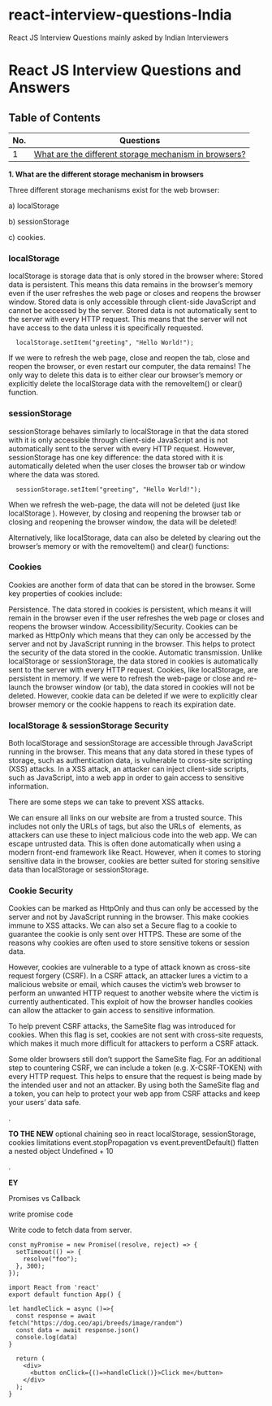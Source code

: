# react-interview-questions-India
React JS Interview Questions mainly asked by Indian Interviewers

# React JS Interview Questions and Answers

## Table of Contents

| No. | Questions                                                                                                    |
| --- | ------------------------------------------------------------------------------------------------------------ |
| 1   | [What are the different storage mechanism in browsers?](#1)      |

<a name="1"></a>
**1. What are the different storage mechanism in browsers**

  Three different storage mechanisms exist for the web browser:
  
  a) localStorage
  
  b) sessionStorage
  
  c) cookies.

  ### localStorage
  
  localStorage is storage data that is only stored in the browser where:
    Stored data is persistent. This means this data remains in the browser’s memory even if the user refreshes the web page or closes and reopens the browser window.
    Stored data is only accessible through client-side JavaScript and cannot be accessed by the server.
    Stored data is not automatically sent to the server with every HTTP request. This means that the server will not have access to the data unless it is specifically requested.
  
      localStorage.setItem("greeting", "Hello World!");
  
  If we were to refresh the web page, close and reopen the tab, close and reopen the browser, or even restart our computer, the data remains! The only way to delete this data is to either clear our browser’s memory or explicitly delete the localStorage data with the removeItem() or clear() function.

### sessionStorage

  sessionStorage behaves similarly to localStorage in that the data stored with it is only accessible through client-side JavaScript and is not automatically sent to the server with every HTTP request. However, sessionStorage has one key difference: the data stored with it is automatically deleted when the user closes the browser tab or window where the data was stored.
  
      sessionStorage.setItem("greeting", "Hello World!");
  
  When we refresh the web-page, the data will not be deleted (just like localStorage ). However, by closing and reopening the browser tab or closing and reopening the browser window, the data will be deleted!
  
  Alternatively, like localStorage, data can also be deleted by clearing out the browser’s memory or with the removeItem() and clear() functions:

### Cookies

  Cookies are another form of data that can be stored in the browser. Some key properties of cookies include:
  
  Persistence. The data stored in cookies is persistent, which means it will remain in the browser even if the user refreshes the web page or closes and reopens the browser window.
  Accessibility/Security. Cookies can be marked as HttpOnly which means that they can only be accessed by the server and not by JavaScript running in the browser. This helps to protect the security of the data stored in the cookie.
  Automatic transmission. Unlike localStorage or sessionStorage, the data stored in cookies is automatically sent to the server with every HTTP request.
  Cookies, like localStorage, are persistent in memory. If we were to refresh the web-page or close and re-launch the browser window (or tab), the data stored in cookies will not be deleted. However, cookie data can be deleted if we were to explicitly clear browser memory or the cookie happens to reach its expiration date.

### localStorage & sessionStorage Security
  Both localStorage and sessionStorage are accessible through JavaScript running in the browser. This means that any data stored in these types of storage, such as authentication data, is vulnerable to cross-site scripting (XSS) attacks. In a XSS attack, an attacker can inject client-side scripts, such as JavaScript, into a web app in order to gain access to sensitive information.
  
  There are some steps we can take to prevent XSS attacks.
  
  We can ensure all links on our website are from a trusted source. This includes not only the URLs of <a/> tags, but also the URLs of <img/> elements, as attackers can use these to inject malicious code into the web app.
  We can escape untrusted data. This is often done automatically when using a modern front-end framework like React.
  However, when it comes to storing sensitive data in the browser, cookies are better suited for storing sensitive data than localStorage or sessionStorage.

### Cookie Security
  Cookies can be marked as HttpOnly and thus can only be accessed by the server and not by JavaScript running in the browser. This make cookies immune to XSS attacks. We can also set a Secure flag to a cookie to guarantee the cookie is only sent over HTTPS. These are some of the reasons why cookies are often used to store sensitive tokens or session data.
  
  However, cookies are vulnerable to a type of attack known as cross-site request forgery (CSRF). In a CSRF attack, an attacker lures a victim to a malicious website or email, which causes the victim’s web browser to perform an unwanted HTTP request to another website where the victim is currently authenticated. This exploit of how the browser handles cookies can allow the attacker to gain access to sensitive information.
  
  To help prevent CSRF attacks, the SameSite flag was introduced for cookies. When this flag is set, cookies are not sent with cross-site requests, which makes it much more difficult for attackers to perform a CSRF attack.
  
  Some older browsers still don’t support the SameSite flag. For an additional step to countering CSRF, we can include a token (e.g. X-CSRF-TOKEN) with every HTTP request. This helps to ensure that the request is being made by the intended user and not an attacker. By using both the SameSite flag and a token, you can help to protect your web app from CSRF attacks and keep your users’ data safe.

.

**TO THE NEW**
optional chaining
seo in react
localStorage, sessionStorage, cookies limitations
event.stopPropagation vs event.preventDefault()
flatten a nested object
Undefined + 10

 .

**EY**

Promises vs Callback

write promise code

Write code to fetch data from server.


    const myPromise = new Promise((resolve, reject) => {
      setTimeout(() => {
        resolve("foo");
      }, 300);
    });

    import React from 'react'
    export default function App() {
    
    let handleClick = async ()=>{
      const response = await fetch("https://dog.ceo/api/breeds/image/random")
      const data = await response.json()
      console.log(data)
    }
    
      return (
        <div>
          <button onClick={()=>handleClick()}>Click me</button>
        </div>
      );
    }



